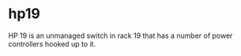 # hp19

HP 19 is an unmanaged switch in rack 19 that has a number of power controllers hooked up to it.
